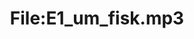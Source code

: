 ---
title: File:E1_um_fisk.mp3
recording of: um fisk
reading speed: slow
speaker: E
license: CC0
---
